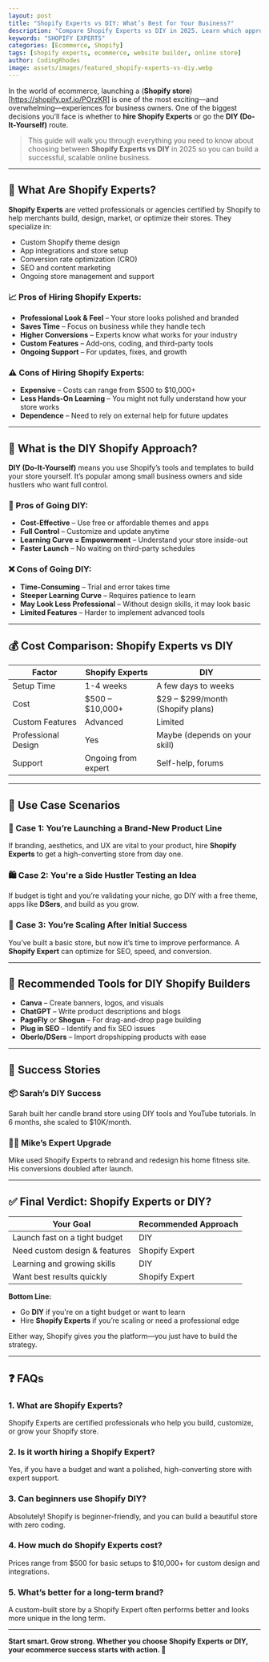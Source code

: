 ```yaml
---
layout: post
title: "Shopify Experts vs DIY: What’s Best for Your Business?"
description: "Compare Shopify Experts vs DIY in 2025. Learn which approach fits your business goals, budget, and skills."
keywords: "SHOPIFY EXPERTS"
categories: [Ecommerce, Shopify]
tags: [shopify experts, ecommerce, website builder, online store]
author: CodingRhodes
image: assets/images/featured_shopify-experts-vs-diy.webp
---
```


In the world of ecommerce, launching a (**Shopify store**)[https://shopify.pxf.io/POrzKR] is one of the most exciting—and overwhelming—experiences for business owners. One of the biggest decisions you'll face is whether to **hire Shopify Experts** or go the **DIY (Do-It-Yourself)** route.

> This guide will walk you through everything you need to know about choosing between **Shopify Experts vs DIY** in 2025 so you can build a successful, scalable online business.

---

## 🚀 What Are Shopify Experts?

**Shopify Experts** are vetted professionals or agencies certified by Shopify to help merchants build, design, market, or optimize their stores. They specialize in:

- Custom Shopify theme design
- App integrations and store setup
- Conversion rate optimization (CRO)
- SEO and content marketing
- Ongoing store management and support

### 📈 Pros of Hiring Shopify Experts:

- **Professional Look & Feel** – Your store looks polished and branded
- **Saves Time** – Focus on business while they handle tech
- **Higher Conversions** – Experts know what works for your industry
- **Custom Features** – Add-ons, coding, and third-party tools
- **Ongoing Support** – For updates, fixes, and growth

### ⚠️ Cons of Hiring Shopify Experts:

- **Expensive** – Costs can range from $500 to $10,000+
- **Less Hands-On Learning** – You might not fully understand how your store works
- **Dependence** – Need to rely on external help for future updates

---

## 🧠 What is the DIY Shopify Approach?

<ins class="adsbygoogle"
     style="display:block"
     data-ad-client="ca-pub-2784742237479601"
     data-ad-slot="3760872290"
     data-ad-format="auto"
     data-full-width-responsive="true"></ins>
<script>
     (adsbygoogle = window.adsbygoogle || []).push({});
</script>

**DIY (Do-It-Yourself)** means you use Shopify’s tools and templates to build your store yourself. It’s popular among small business owners and side hustlers who want full control.

### 💪 Pros of Going DIY:

- **Cost-Effective** – Use free or affordable themes and apps
- **Full Control** – Customize and update anytime
- **Learning Curve = Empowerment** – Understand your store inside-out
- **Faster Launch** – No waiting on third-party schedules

### ❌ Cons of Going DIY:

- **Time-Consuming** – Trial and error takes time
- **Steeper Learning Curve** – Requires patience to learn
- **May Look Less Professional** – Without design skills, it may look basic
- **Limited Features** – Harder to implement advanced tools

---

## 💰 Cost Comparison: Shopify Experts vs DIY

| Factor | Shopify Experts | DIY |
|-------|------------------|-----|
| Setup Time | 1-4 weeks | A few days to weeks |
| Cost | $500 – $10,000+ | $29 – $299/month (Shopify plans) |
| Custom Features | Advanced | Limited |
| Professional Design | Yes | Maybe (depends on your skill) |
| Support | Ongoing from expert | Self-help, forums |

---

## 🔧 Use Case Scenarios

### 👔 Case 1: You’re Launching a Brand-New Product Line
If branding, aesthetics, and UX are vital to your product, hire **Shopify Experts** to get a high-converting store from day one.

### 🛍️ Case 2: You're a Side Hustler Testing an Idea
If budget is tight and you’re validating your niche, go DIY with a free theme, apps like **DSers**, and build as you grow.

### 🚀 Case 3: You’re Scaling After Initial Success
You’ve built a basic store, but now it’s time to improve performance. A **Shopify Expert** can optimize for SEO, speed, and conversion.

---

## 🧰 Recommended Tools for DIY Shopify Builders

- **Canva** – Create banners, logos, and visuals
- **ChatGPT** – Write product descriptions and blogs
- **PageFly** or **Shogun** – For drag-and-drop page building
- **Plug in SEO** – Identify and fix SEO issues
- **Oberlo/DSers** – Import dropshipping products with ease

---

## 🌟 Success Stories

<ins class="adsbygoogle"
     style="display:block"
     data-ad-client="ca-pub-2784742237479601"
     data-ad-slot="3760872290"
     data-ad-format="auto"
     data-full-width-responsive="true"></ins>
<script>
     (adsbygoogle = window.adsbygoogle || []).push({});
</script>

### 📦 Sarah’s DIY Success
Sarah built her candle brand store using DIY tools and YouTube tutorials. In 6 months, she scaled to $10K/month.

### 🧑‍💻 Mike’s Expert Upgrade
Mike used Shopify Experts to rebrand and redesign his home fitness site. His conversions doubled after launch.

---

## ✅ Final Verdict: Shopify Experts or DIY?

| Your Goal | Recommended Approach |
|-----------|----------------------|
| Launch fast on a tight budget | DIY |
| Need custom design & features | Shopify Expert |
| Learning and growing skills | DIY |
| Want best results quickly | Shopify Expert |

**Bottom Line:**
- Go **DIY** if you're on a tight budget or want to learn
- Hire **Shopify Experts** if you’re scaling or need a professional edge

Either way, Shopify gives you the platform—you just have to build the strategy.

---

## ❓ FAQs

### 1. What are Shopify Experts?
Shopify Experts are certified professionals who help you build, customize, or grow your Shopify store.

### 2. Is it worth hiring a Shopify Expert?
Yes, if you have a budget and want a polished, high-converting store with expert support.

### 3. Can beginners use Shopify DIY?
Absolutely! Shopify is beginner-friendly, and you can build a beautiful store with zero coding.

### 4. How much do Shopify Experts cost?
Prices range from $500 for basic setups to $10,000+ for custom design and integrations.

### 5. What’s better for a long-term brand?
A custom-built store by a Shopify Expert often performs better and looks more unique in the long term.

---

**Start smart. Grow strong. Whether you choose Shopify Experts or DIY, your ecommerce success starts with action. 🚀**

